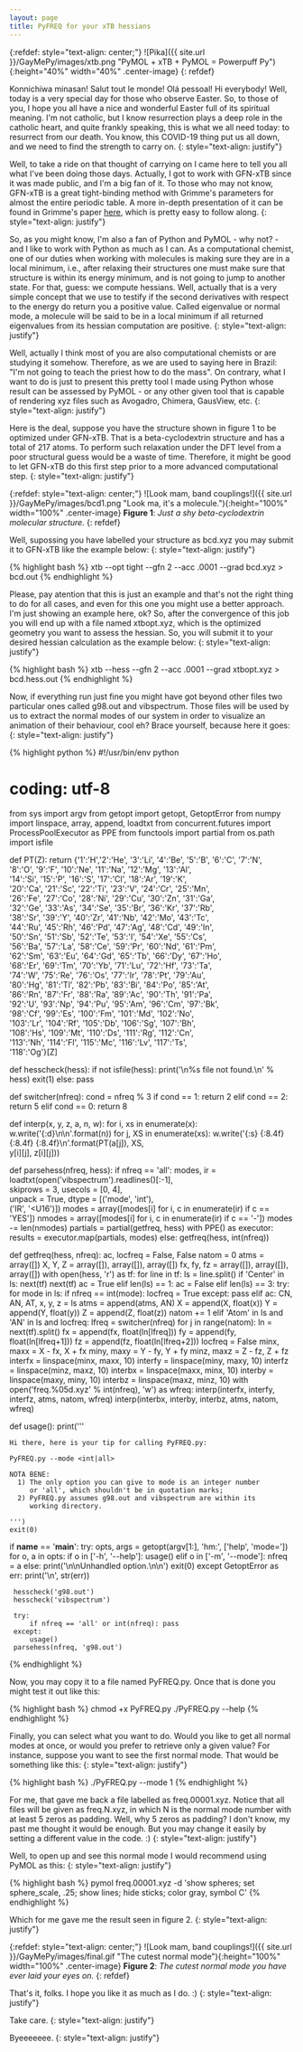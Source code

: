 ```yaml
---
layout: page
title: PyFREQ for your xTB hessians
---
```


{:refdef: style="text-align: center;"}
![Pika]({{ site.url }}/GayMePy/images/xtb.png "PyMOL + xTB + PyMOL = Powerpuff Py"){:height="40%" width="40%" .center-image}
{: refdef}

Konnichiwa minasan! Salut tout le monde! Olá pessoal! Hi everybody! Well, today is a very special day for those who observe Easter. So, to those of you, I hope you all have a nice and wonderful Easter full of its spiritual meaning. I'm not catholic, but I know resurrection plays a deep role in the catholic heart, and quite frankly speaking, this is what we all need today: to resurrect from our death. You know, this COVID-19 thing put us all down, and we need to find the strength to carry on.
{: style="text-align: justify"}

Well, to take a ride on that thought of carrying on I came here to tell you all what I've been doing those days. Actually, I got to work with GFN-xTB since it was made public, and I'm a big fan of it. To those who may not know, GFN-xTB is a great tight-binding method with Grimme's parameters for almost the entire periodic table. A more in-depth presentation of it can be found in Grimme's paper [here](https://pubs.acs.org/doi/10.1021/acs.jctc.7b00118), which is pretty easy to follow along.
{: style="text-align: justify"}

So, as you might know, I'm also a fan of Python and PyMOL - why not? - and I like to work with Python as much as I can. As a computational chemist, one of our duties when working with molecules is making sure they are in a local minimum, i.e., after relaxing their structures one must make sure that structure is within its energy minimum, and is not going to jump to another state. For that, guess: we compute hessians. Well, actually that is a very simple concept that we use to testify if the second derivatives with respect to the energy do return you a positive value. Called eigenvalue or normal mode, a molecule will be said to be in a local minimum if all returned eigenvalues from its hessian computation are positive.
{: style="text-align: justify"}

Well, actually I think most of you are also computational chemists or are studying it somehow. Therefore, as we are used to saying here in Brazil: "I'm not going to teach the priest how to do the mass". On contrary, what I want to do is just to present this pretty tool I made using Python whose result can be assessed by PyMOL - or any other given tool that is capable of rendering xyz files such as Avogadro, Chimera, GausView, etc.
{: style="text-align: justify"}

Here is the deal, suppose you have the structure shown in figure 1 to be optimized under GFN-xTB. That is a beta-cyclodextrin structure and has a total of 217 atoms. To perform such relaxation under the DFT level from a poor structural guess would be a waste of time. Therefore, it might be good to let GFN-xTB do this first step prior to a more advanced computational step.
{: style="text-align: justify"}

{:refdef: style="text-align: center;"}
![Look mam, band couplings!]({{ site.url }}/GayMePy/images/bcd1.png "Look ma, it's a molecule."){:height="100%" width="100%" .center-image}
**Figure 1**: *Just a shy beta-cyclodextrin molecular structure.*
{: refdef}

Well, supossing you have labelled your structure as bcd.xyz you may submit it to GFN-xTB like the example below:
{: style="text-align: justify"}

{% highlight bash %}
xtb --opt tight --gfn 2 --acc .0001 --grad bcd.xyz > bcd.out
{% endhighlight %}

Please, pay atention that this is just an example and that's not the right thing to do for all cases, and even for this one you might use a better approach. I'm just showing an example here, ok? So, after the convergence of this job you will end up with a file named xtbopt.xyz, which is the optimized geometry you want to assess the hessian. So, you will submit it to your desired hessian calculation as the example below:
{: style="text-align: justify"}

{% highlight bash %}
xtb --hess --gfn 2 --acc .0001 --grad xtbopt.xyz > bcd.hess.out
{% endhighlight %}

Now, if everything run just fine you might have got beyond other files two particular ones called g98.out and vibspectrum. Those files will be used by us to extract the normal modes of our system in order to visualize an animation of their behaviour, cool eh? Brace yourself, because here it goes:
{: style="text-align: justify"}

{% highlight python %}
#!/usr/bin/env python
# coding: utf-8

from sys import argv
from getopt import getopt, GetoptError
from numpy import linspace, array, append, loadtxt
from concurrent.futures import ProcessPoolExecutor as PPE
from functools import partial
from os.path import isfile

def PT(Z):
    return {'1':'H','2':'He', '3':'Li', '4':'Be', '5':'B', '6':'C', '7':'N',\
            '8':'O', '9':'F', '10':'Ne', '11':'Na', '12':'Mg', '13':'Al',\
            '14':'Si', '15':'P', '16':'S', '17':'Cl', '18':'Ar', '19':'K',\
            '20':'Ca', '21':'Sc', '22':'Ti', '23':'V', '24':'Cr', '25':'Mn',\
            '26':'Fe', '27':'Co', '28':'Ni', '29':'Cu', '30':'Zn', '31':'Ga',\
            '32':'Ge', '33':'As', '34':'Se', '35':'Br', '36':'Kr', '37':'Rb',\
            '38':'Sr', '39':'Y', '40':'Zr', '41':'Nb', '42':'Mo', '43':'Tc',\
            '44':'Ru', '45':'Rh', '46':'Pd', '47':'Ag', '48':'Cd', '49':'In',\
            '50':'Sn', '51':'Sb', '52':'Te', '53':'I', '54':'Xe', '55':'Cs',\
            '56':'Ba', '57':'La', '58':'Ce', '59':'Pr', '60':'Nd', '61':'Pm',\
            '62':'Sm', '63':'Eu', '64':'Gd', '65':'Tb', '66':'Dy', '67':'Ho',\
            '68':'Er', '69':'Tm', '70':'Yb', '71':'Lu', '72':'Hf', '73':'Ta',\
            '74':'W', '75':'Re', '76':'Os', '77':'Ir', '78':'Pt', '79':'Au',\
            '80':'Hg', '81':'Tl', '82':'Pb', '83':'Bi', '84':'Po', '85':'At',\
            '86':'Rn', '87':'Fr', '88':'Ra', '89':'Ac', '90':'Th', '91':'Pa',\
            '92':'U', '93':'Np', '94':'Pu', '95':'Am', '96':'Cm', '97':'Bk',\
            '98':'Cf', '99':'Es', '100':'Fm', '101':'Md', '102':'No',\
            '103':'Lr', '104':'Rf', '105':'Db', '106':'Sg', '107':'Bh',\
            '108':'Hs', '109':'Mt', '110':'Ds', '111':'Rg', '112':'Cn',\
            '113':'Nh', '114':'Fl', '115':'Mc', '116':'Lv', '117':'Ts',\
            '118':'Og'}[Z]

def hesscheck(hess):
    if not isfile(hess):
        print('\n%s file not found.\n' % hess)
        exit(1)
    else: pass

def switcher(nfreq):
    cond = nfreq % 3
    if cond == 1: return 2
    elif cond == 2: return 5
    elif cond == 0: return 8

def interp(x, y, z, a, n, w):
    for i, xs in enumerate(x):
        w.write('{:d}\n\n'.format(n))
        for j, XS in enumerate(xs):
            w.write('{:s} {:8.4f} {:8.4f} {:8.4f}\n'.format(PT(a[j]), XS,\
                                                            y[i][j], z[i][j]))

def parsehess(nfreq, hess):
    if nfreq == 'all':
        modes, ir = loadtxt(open('vibspectrum').readlines()[:-1],\
                        skiprows = 3, usecols = [0, 4],\
                        unpack = True, dtype = [('mode', 'int'),\
                                                ('IR', '<U16')])
        modes = array([modes[i] for i, c in enumerate(ir) if c == 'YES'])
        nmodes = array([modes[i] for i, c in enumerate(ir) if c == '-'])
        modes -= len(nmodes)
        partials = partial(getfreq, hess)
        with PPE() as executor:
            results = executor.map(partials, modes)
    else:
        getfreq(hess, int(nfreq))

def getfreq(hess, nfreq):
    ac, locfreq = False, False
    natom = 0
    atms = array([])
    X, Y, Z = array([]), array([]), array([])
    fx, fy, fz = array([]), array([]), array([])
    with open(hess, 'r') as tf:
        for line in tf:
            ls = line.split()
            if 'Center' in ls:
                next(tf)
                next(tf)
                ac = True
            elif len(ls) == 1: ac = False
            elif len(ls) == 3:
                try:
                    for mode in ls:
                        if nfreq == int(mode): locfreq = True
                except: pass
            elif ac: 
                CN, AN, AT, x, y, z = ls
                atms = append(atms, AN)
                X = append(X, float(x))
                Y = append(Y, float(y))
                Z = append(Z, float(z))
                natom += 1
            elif 'Atom' in ls and 'AN' in ls and locfreq:
                lfreq = switcher(nfreq)
                for j in range(natom):
                    ln = next(tf).split()
                    fx = append(fx, float(ln[lfreq]))
                    fy = append(fy, float(ln[lfreq+1]))
                    fz = append(fz, float(ln[lfreq+2]))
                locfreq = False
    minx, maxx = X - fx, X + fx
    miny, maxy = Y - fy, Y + fy
    minz, maxz = Z - fz, Z + fz
    interfx = linspace(minx, maxx, 10)
    interfy = linspace(miny, maxy, 10)
    interfz = linspace(minz, maxz, 10)
    interbx = linspace(maxx, minx, 10)
    interby = linspace(maxy, miny, 10)
    interbz = linspace(maxz, minz, 10)
    with open('freq.%05d.xyz' % int(nfreq), 'w') as wfreq:
        interp(interfx, interfy, interfz, atms, natom, wfreq)
        interp(interbx, interby, interbz, atms, natom, wfreq)

def usage():
    print('''

    Hi there, here is your tip for calling PyFREQ.py:

    PyFREQ.py --mode <int|all>

    NOTA BENE: 
      1) The only option you can give to mode is an integer number
         or 'all', which shouldn't be in quotation marks;
      2) PyFREQ.py assumes g98.out and vibspectrum are within its
         working directory. 

    ''')
    exit(0)

if __name__ == '__main__':
     try:
         opts, args = getopt(argv[1:], 'hm:', ['help', 'mode='])
         for o, a in opts:
             if o in ['-h', '--help']:
                 usage()
             elif o in ['-m', '--mode']:
                 nfreq = a
             else:
                 print('\n\nUnhandled option.\n\n')
                 exit(0)
     except GetoptError as err:
         print('\n', str(err))
    
     hesscheck('g98.out')
     hesscheck('vibspectrum')
     
     try:
         if nfreq == 'all' or int(nfreq): pass
     except:
         usage()
     parsehess(nfreq, 'g98.out')
{% endhighlight %}

Now, you may copy it to a file named PyFREQ.py. Once that is done you might test it out like this:

{% highlight bash %}
chmod +x PyFREQ.py
./PyFREQ.py --help
{% endhighlight %}

Finally, you can select what you want to do. Would you like to get all normal modes at once, or would you prefer to retrieve only a given value? For instance, suppose you want to see the first normal mode. That would be something like this:
{: style="text-align: justify"}

{% highlight bash %}
./PyFREQ.py --mode 1
{% endhighlight %}

For me, that gave me back a file labelled as freq.00001.xyz. Notice that all files will be given as freq.N.xyz, in which N is the normal mode number with at least 5 zeros as padding. Well, why 5 zeros as padding? I don't know, my past me thought it would be enough. But you may change it easily by setting a different value in the code. :)
{: style="text-align: justify"}

Well, to open up and see this normal mode I would recommend using PyMOL as this:
{: style="text-align: justify"}

{% highlight bash %}
pymol freq.00001.xyz -d 'show spheres; set sphere_scale, .25; show lines; hide sticks; color gray, symbol C'
{% endhighlight %}

Which for me gave me the result seen in figure 2.
{: style="text-align: justify"}

{:refdef: style="text-align: center;"}
![Look mam, band couplings!]({{ site.url }}/GayMePy/images/final.gif "The cutest normal mode"){:height="100%" width="100%" .center-image}
**Figure 2**: *The cutest normal mode you have ever laid your eyes on.*
{: refdef}

That's it, folks. I hope you like it as much as I do. :)
{: style="text-align: justify"}

Take care.
{: style="text-align: justify"}

Byeeeeeee.
{: style="text-align: justify"}
